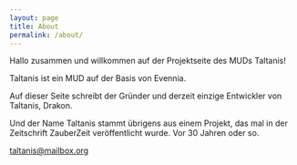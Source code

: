 ```yaml
---
layout: page
title: About
permalink: /about/
---
```


Hallo zusammen und willkommen auf der Projektseite des MUDs Taltanis!

Taltanis ist ein MUD auf der Basis von Evennia.

Auf dieser Seite schreibt der Gründer und derzeit einzige Entwickler von Taltanis, Drakon.

Und der Name Taltanis stammt übrigens aus einem Projekt, das mal in der Zeitschrift ZauberZeit veröffentlicht wurde. Vor 30 Jahren oder so.

[taltanis@mailbox.org](mailto:taltanis@mailbox.org)
